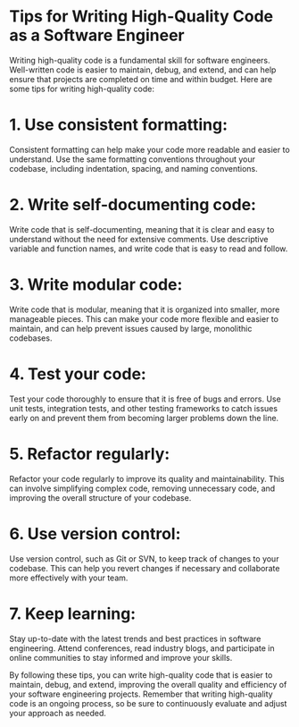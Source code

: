 # Tips for Writing High-Quality Code as a Software Engineer



Writing high-quality code is a fundamental skill for software engineers. Well-written code is easier to maintain, debug, and extend, and can help ensure that projects are completed on time and within budget. Here are some tips for writing high-quality code:



# 1. Use consistent formatting:

Consistent formatting can help make your code more readable and easier to understand. Use the same formatting conventions throughout your codebase, including indentation, spacing, and naming conventions.



# 2. Write self-documenting code:

Write code that is self-documenting, meaning that it is clear and easy to understand without the need for extensive comments. Use descriptive variable and function names, and write code that is easy to read and follow.



# 3. Write modular code:

Write code that is modular, meaning that it is organized into smaller, more manageable pieces. This can make your code more flexible and easier to maintain, and can help prevent issues caused by large, monolithic codebases.



# 4. Test your code:

Test your code thoroughly to ensure that it is free of bugs and errors. Use unit tests, integration tests, and other testing frameworks to catch issues early on and prevent them from becoming larger problems down the line.



# 5. Refactor regularly:

Refactor your code regularly to improve its quality and maintainability. This can involve simplifying complex code, removing unnecessary code, and improving the overall structure of your codebase.



# 6. Use version control:

Use version control, such as Git or SVN, to keep track of changes to your codebase. This can help you revert changes if necessary and collaborate more effectively with your team.



# 7. Keep learning:

Stay up-to-date with the latest trends and best practices in software engineering. Attend conferences, read industry blogs, and participate in online communities to stay informed and improve your skills.



By following these tips, you can write high-quality code that is easier to maintain, debug, and extend, improving the overall quality and efficiency of your software engineering projects. Remember that writing high-quality code is an ongoing process, so be sure to continuously evaluate and adjust your approach as needed.
